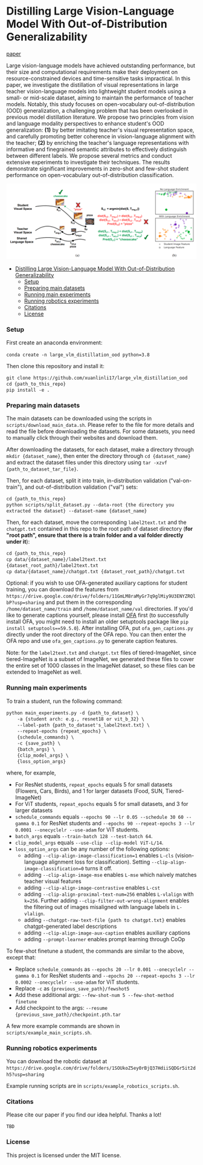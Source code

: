 # Distilling Large Vision-Language Model With Out-of-Distribution Generalizability

[paper]()

Large vision-language models have achieved outstanding performance, but their size and computational requirements make their deployment on resource-constrained devices and time-sensitive tasks impractical. In this paper, we investigate the distillation of visual representations in large teacher vision-language models into lightweight student models using a small- or mid-scale dataset, aiming to maintain the performance of teacher models. Notably, this study focuses on open-vocabulary out-of-distribution (OOD) generalization, a challenging problem that has been overlooked in previous model distillation literature. We propose two principles from vision and language modality perspectives to enhance student's OOD generalization: **(1)** by better imitating teacher's visual representation space, and carefully promoting better coherence in vision-language alignment with the teacher; **(2)** by enriching the teacher's language representations with informative and finegrained semantic attributes to effectively distinguish between different labels. We propose several metrics and conduct extensive experiments to investigate their techniques. The results demonstrate significant improvements in zero-shot and few-shot student performance on open-vocabulary out-of-distribution classification.

![teaser.png](teaser.png)

- [Distilling Large Vision-Language Model With Out-of-Distribution Generalizability](#distilling-large-vision-language-model-with-out-of-distribution-generalizability)
    - [Setup](#setup)
    - [Preparing main datasets](#preparing-main-datasets)
    - [Running main experiments](#running-main-experiments)
    - [Running robotics experiments](#running-robotics-experiments)
    - [Citations](#citations)
    - [License](#license)


### Setup

First create an anaconda environment:

`conda create -n large_vlm_distillation_ood python=3.8`

Then clone this repository and install it:

```
git clone https://github.com/xuanlinli17/large_vlm_distillation_ood
cd {path_to_this_repo}
pip install -e .
```

### Preparing main datasets

The main datasets can be downloaded using the scripts in `scripts/download_main_data.sh`. Please refer to the file for more details and read the file before downloading the datasets. For some datasets, you need to manually click through their websites and download them.

After downloading the datasets, for each dataset, make a directory through `mkdir {dataset_name}`, then enter the directory through `cd {dataset_name}` and extract the dataset files under this directory using `tar -xzvf {path_to_dataset_tar_file}`.

Then, for each dataset, split it into train, in-distribution validation ("val-on-train"), and out-of-distribution validation ("val") sets:

```
cd {path_to_this_repo}
python scripts/split_dataset.py --data-root {the directory you extracted the dataset} --dataset-name {dataset_name} 
```

Then, for each dataset, move the corresponding `label2text.txt` and the `chatgpt.txt` contained in this repo to the root path of dataset directory (**for "root path", ensure that there is a train folder and a val folder directly under it**):

```
cd {path_to_this_repo}
cp data/{dataset_name}/label2text.txt {dataset_root_path}/label2text.txt
cp data/{dataset_name}/chatgpt.txt {dataset_root_path}/chatgpt.txt
```

Optional: if you wish to use OFA-generated auxiliary captions for student training, you can download the features from `https://drive.google.com/drive/folders/11GmLM8raMyGr7q9glMiy9U3ENYZRQlbP?usp=sharing` and put them in the corresponding `/home/dataset_name/train` and `/home/dataset_name/val` directories. If you'd like to generate captions yourself, please install [OFA](https://github.com/OFA-Sys/OFA) first (to successfully install OFA, you might need to install an older setuptools package like `pip install setuptools==59.5.0`). After installing OFA, put `ofa_gen_captions.py` directly under the root directory of the OFA repo. You can then enter the OFA repo and use `ofa_gen_captions.py` to generate caption features.

Note: for the `label2text.txt` and `chatgpt.txt` files of tiered-ImageNet, since tiered-ImageNet is a subset of ImageNet, we generated these files to cover the entire set of 1000 classes in the ImageNet dataset, so these files can be extended to ImageNet as well.

### Running main experiments

To train a student, run the following command:

```
python main_experiments.py -d {path_to_dataset} \
    -a {student arch: e.g., resnet18 or vit_b_32} \
    --label-path {path_to_dataset's_label2text.txt} \
    --repeat-epochs {repeat_epochs} \
    {schedule_commands} \
    -c {save_path} \
    {batch_args} \
    {clip_model_args} \
    {loss_option_args}
```

where, for example,
- For ResNet students, `repeat_epochs` equals 5 for small datasets (Flowers, Cars, Birds), and 1 for larger datasets (Food, SUN, Tiered-ImageNet)
- For ViT students, `repeat_epochs` equals 5 for small datasets, and 3 for larger datasets
- `schedule_commands` equals `--epochs 90 --lr 0.05 --schedule 30 60 --gamma 0.1` for ResNet students and `--epochs 90 --repeat-epochs 3 --lr 0.0001 --onecyclelr --use-adam` for ViT students.
- `batch_args` equals `--train-batch 128 --test-batch 64`.
- `clip_model_args` equals `--use-clip --clip-model ViT-L/14`.
- `loss_option_args` can be any number of the following options:
  - adding `--clip-align-image-classification=1` enables `L-cls` (vision-language alignment loss for classification). Setting `--clip-align-image-classification=0` turns it off.
  - adding `--clip-align-image-mse` enables `L-mse` which naively matches teacher visual features
  - adding `--clip-align-image-contrastive` enables `L-cst`
  - adding `--clip-align-proximal-text-num=256` enables `L-vlalign` with `k=256`. Further adding `--clip-filter-out-wrong-alignment` enables the filtering out of images misaligned with language labels in `L-vlalign`.
  - adding `--chatgpt-raw-text-file {path to chatgpt.txt}` enables chatgpt-generated label descriptions
  - adding `--clip-align-image-aux-caption` enables auxiliary captions
  - adding `--prompt-learner` enables prompt learning through CoOp

To few-shot finetune a student, the commands are similar to the above, except that:
- Replace `schedule_commands` as `--epochs 20 --lr 0.001 --onecyclelr --gamma 0.1` for ResNet students and `--epochs 20 --repeat-epochs 3 --lr 0.0002 --onecyclelr --use-adam` for ViT students.
- Replace `-c` as `{previous_save_path}/fewshot5`
- Add these additional args: `--few-shot-num 5 --few-shot-method finetune`
- Add checkpoint to the args: `--resume {previous_save_path}/checkpoint.pth.tar`

A few more example commands are shown in `scripts/example_main_scripts.sh`.


### Running robotics experiments

You can download the robotic dataset at `https://drive.google.com/drive/folders/1SOUkoZ5ey0rBjQ37HdiiSQDGr5it2dh5?usp=sharing`

Example running scripts are in `scripts/example_robotics_scripts.sh`.

### Citations

Please cite our paper if you find our idea helpful. Thanks a lot!

```
TBD
```

### License

This project is licensed under the MIT license.
